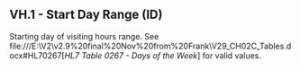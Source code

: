 ## VH.1 - Start Day Range (ID)

Starting day of visiting hours range. See file:///E:\V2\v2.9%20final%20Nov%20from%20Frank\V29_CH02C_Tables.docx#HL70267[_HL7 Table 0267 - Days of_ _the Week_] for valid values.
